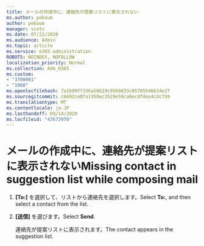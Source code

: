 ```yaml
---
title: メールの作成中に、連絡先が提案リストに表示されない
ms.author: pebaum
author: pebaum
manager: scotv
ms.date: 07/22/2020
ms.audience: Admin
ms.topic: article
ms.service: o365-administration
ROBOTS: NOINDEX, NOFOLLOW
localization_priority: Normal
ms.collection: Adm_O365
ms.custom:
- "3700001"
- "1060"
ms.openlocfilehash: 7a1b99ff336a50619c9560833c05785546634e27
ms.sourcegitcommit: c6692ce0fa1358ec3529e59ca0ecdfdea4cdc759
ms.translationtype: MT
ms.contentlocale: ja-JP
ms.lasthandoff: 09/14/2020
ms.locfileid: "47673970"
---
```

# <a name="missing-contact-in-suggestion-list-while-composing-mail"></a><span data-ttu-id="35505-102">メールの作成中に、連絡先が提案リストに表示されない</span><span class="sxs-lookup"><span data-stu-id="35505-102">Missing contact in suggestion list while composing mail</span></span>

1. <span data-ttu-id="35505-103">**[To:]** を選択して、リストから連絡先を選択します。</span><span class="sxs-lookup"><span data-stu-id="35505-103">Select **To:**, and then select a contact from the list.</span></span>
2. <span data-ttu-id="35505-104">**[送信]** を選びます。</span><span class="sxs-lookup"><span data-stu-id="35505-104">Select **Send**.</span></span>

    <span data-ttu-id="35505-105">連絡先が提案リストに表示されます。</span><span class="sxs-lookup"><span data-stu-id="35505-105">The contact appears in the suggestion list.</span></span>